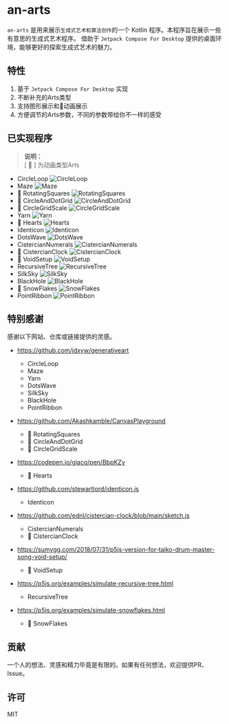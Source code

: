 # an-arts

`an-arts` 是用来展示`生成式艺术和算法创作`的一个 Kotlin 程序。本程序旨在展示一些有意思的生成式艺术程序。
借助于 `Jetpack Compose For Desktop` 提供的桌面环境，能够更好的探索生成式艺术的魅力。

## 特性

1. 基于 `Jetpack Compose For Desktop` 实现
1. 不断补充的Arts类型
1. 支持图形展示和💫动画展示
1. 方便调节的Arts参数，不同的参数带给你不一样的感受

## 已实现程序

> **说明：**  
> [ 💫 ] 为动画类型Arts

+ CircleLoop
  ![CircleLoop](screenshots/CircleLoop.jpg)
+ Maze
  ![Maze](screenshots/Maze.jpg)
+ 💫 RotatingSquares
  ![RotatingSquares](screenshots/RotatingSquares.jpg)
+ 💫 CircleAndDotGrid
  ![CircleAndDotGrid](screenshots/CircleAndDotGrid.jpg)
+ 💫 CircleGridScale
  ![CircleGridScale](screenshots/CircleGridScale.jpg)
+ Yarn
  ![Yarn](screenshots/Yarn.jpg)
+ 💫 Hearts
  ![Hearts](screenshots/Hearts.jpg)
+ Identicon
  ![Identicon](screenshots/Identicon.jpg)
+ DotsWave
  ![DotsWave](screenshots/DotsWave.jpg)
+ CistercianNumerals
  ![CistercianNumerals](screenshots/CistercianNumerals.jpg)
+ 💫 CistercianClock
  ![CistercianClock](screenshots/CistercianClock.jpg)
+ 💫 VoidSetup
  ![VoidSetup](screenshots/VoidSetup.jpg)
+ RecursiveTree
  ![RecursiveTree](screenshots/RecursiveTree.jpg)
+ SilkSky
  ![SilkSky](screenshots/SilkSky.jpg)
+ BlackHole
  ![BlackHole](screenshots/BlackHole.jpg)
+ 💫 SnowFlakes
  ![SnowFlakes](screenshots/SnowFlakes.jpg)
+ PointRibbon
  ![PointRibbon](screenshots/PointRibbon.jpg)

## 特别感谢

感谢以下网站、仓库或链接提供的灵感。

+ https://github.com/jdxyw/generativeart
    + CircleLoop
    + Maze
    + Yarn
    + DotsWave
    + SilkSky
    + BlackHole
    + PointRibbon

+ https://github.com/Akashkamble/CanvasPlayground
    + 💫 RotatingSquares
    + 💫 CircleAndDotGrid
    + 💫 CircleGridScale

+ https://codepen.io/giaco/pen/BbpKZy
    + 💫 Hearts

+ https://github.com/stewartlord/identicon.js
    + Identicon

+ https://github.com/ednl/cistercian-clock/blob/main/sketch.js
    + CistercianNumerals
    + 💫 CistercianClock

+ https://sumygg.com/2018/07/31/p5js-version-for-taiko-drum-master-song-void-setup/
    + 💫 VoidSetup

+ https://p5js.org/examples/simulate-recursive-tree.html
    + RecursiveTree

+ https://p5js.org/examples/simulate-snowflakes.html
    + 💫 SnowFlakes

## 贡献

一个人的想法、灵感和精力毕竟是有限的。如果有任何想法，欢迎提供PR、Issue。

## 许可

MIT
